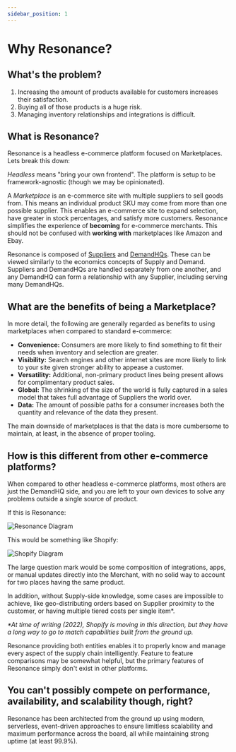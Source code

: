 ```yaml
---
sidebar_position: 1
---
```


# Why Resonance?

## What's the problem?

1.  Increasing the amount of products available for customers increases their satisfaction.
2.  Buying all of those products is a huge risk.
3.  Managing inventory relationships and integrations is difficult.

## What is Resonance?

Resonance is a headless e-commerce platform focused on Marketplaces. Lets break this down:

_Headless_ means "bring your own frontend". The platform is setup to be framework-agnostic (though we may be opinionated).

A _Marketplace_ is an e-commerce site with multiple suppliers to sell goods from. This means an individual product SKU may come from more than one possible supplier. This enables an e-commerce site to expand selection, have greater in stock percentages, and satisfy more customers. Resonance simplifies the experience of **becoming** for e-commerce merchants. This should not be confused with **working with** marketplaces like Amazon and Ebay.

Resonance is composed of [Suppliers](suppliers/supplier-concepts) and [DemandHQs](demand-hq/demand-hq-concepts). These can be viewed similarly to the economics concepts of Supply and Demand. Suppliers and DemandHQs are handled separately from one another, and any DemandHQ can form a relationship with any Supplier, including serving many DemandHQs.

## What are the benefits of being a Marketplace?

In more detail, the following are generally regarded as benefits to using marketplaces when compared to standard e-commerce:

-   **Convenience:** Consumers are more likely to find something to fit their needs when inventory and selection are greater.
-   **Visibility:** Search engines and other internet sites are more likely to link to your site given stronger ability to appease a customer.
-   **Versatility:** Additional, non-primary product lines being present allows for complimentary product sales.
-   **Global:** The shrinking of the size of the world is fully captured in a sales model that takes full advantage of Suppliers the world over.
-   **Data:** The amount of possible paths for a consumer increases both the quantity and relevance of the data they present.

The main downside of marketplaces is that the data is more cumbersome to maintain, at least, in the absence of proper tooling.

## How is this different from other e-commerce platforms?

When compared to other headless e-commerce platforms, most others are just the DemandHQ side, and you are left to your own devices to solve any problems outside a single source of product.

If this is Resonance:

![Resonance Diagram](pathname:///img/resonance-simple-diagram.png)

This would be something like Shopify:

![Shopify Diagram](pathname:///img/shopify-simple-diagram.png)

The large question mark would be some composition of integrations, apps, or manual updates directly into the Merchant, with no solid way to account for two places having the same product.

In addition, without Supply-side knowledge, some cases are impossible to achieve, like geo-distributing orders based on Supplier proximity to the customer, or having multiple tiered costs per single item\*.

_\*At time of writing (2022), Shopify is moving in this direction, but they have a long way to go to match capabilities built from the ground up._

Resonance providing both entities enables it to properly know and manage every aspect of the supply chain intelligently. Feature to feature comparisons may be somewhat helpful, but the primary features of Resonance simply don't exist in other platforms.

## You can't possibly compete on performance, availability, and scalability though, right?

Resonance has been architected from the ground up using modern, serverless, event-driven approaches to ensure limitless scalability and maximum performance across the board, all while maintaining strong uptime (at least 99.9%).
